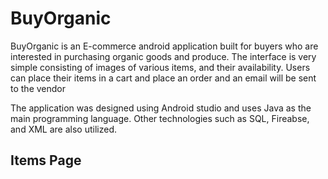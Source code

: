 # BuyOrganic
BuyOrganic is an E-commerce android application built for buyers who are interested in purchasing organic 
goods and produce. The interface is very simple consisting of images of various items, and their availability. Users can place their items in a cart and place an order and an email will be sent to the vendor 

The application was designed using Android studio and uses Java as the main programming language. Other technologies such as SQL, Fireabse, and XML are also utilized. 

## Items Page
